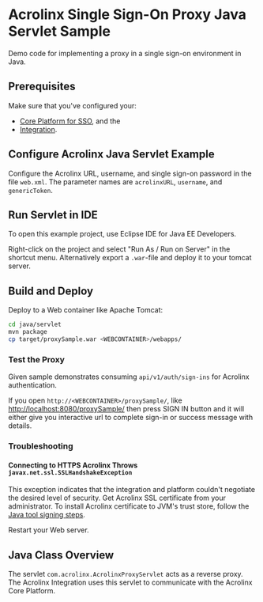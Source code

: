 # Acrolinx Single Sign-On Proxy Java Servlet Sample

Demo code for implementing a proxy in a single sign-on environment in Java.

## Prerequisites

Make sure that you've configured your:

* [Core Platform for SSO](/README.md#configure-the-acrolinx-server), and the
* [Integration](/README.md#acrolinx-proxy-sample#configure-the-integration).

## Configure Acrolinx Java Servlet Example

Configure the Acrolinx URL, username, and single sign-on password in the file `web.xml`.
The parameter names are `acrolinxURL`, `username`, and `genericToken`.

## Run Servlet in IDE

To open this example project, use Eclipse IDE for Java EE Developers.

Right-click on the project and select "Run As / Run on Server" in the shortcut menu.
Alternatively export a `.war`-file and deploy it to your tomcat server.

## Build and Deploy

Deploy to a Web container like Apache Tomcat:

```bash
cd java/servlet
mvn package
cp target/proxySample.war <WEBCONTAINER>/webapps/
```

### Test the Proxy

Given sample demonstrates consuming `api/v1/auth/sign-ins` for Acrolinx authentication.

If you open `http://<WEBCONTAINER>/proxySample/`, like [http://localhost:8080/proxySample/](http://localhost:8080/proxySample/)
then press SIGN IN button and it will either give you interactive url to complete sign-in or success message with details.

### Troubleshooting

#### Connecting to HTTPS Acrolinx Throws `javax.net.ssl.SSLHandshakeException`

This exception indicates that the integration and platform couldn't negotiate the desired level of security.
Get Acrolinx SSL certificate from your administrator.
To install Acrolinx certificate to JVM's trust store,
follow the [Java tool signing steps](https://docs.oracle.com/javase/tutorial/security/toolsign/rstep2.html).

Restart your Web server.

## Java Class Overview

The servlet `com.acrolinx.AcrolinxProxyServlet` acts as a reverse proxy.
The Acrolinx Integration uses this servlet to communicate with the Acrolinx Core Platform.
